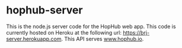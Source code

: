 # hophub-server

This is the node.js server code for the HopHub web app. This code is currently hosted on Heroku at 
the following url: https://brj-server.herokuapp.com. This API serves www.hophub.io.
